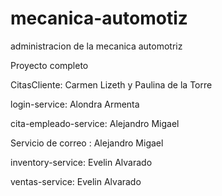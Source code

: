 # mecanica-automotiz
administracion de la mecanica automotriz

Proyecto completo

CitasCliente: Carmen Lizeth y Paulina de la Torre

login-service: Alondra Armenta

cita-empleado-service: Alejandro Migael

Servicio de correo : Alejandro Migael

inventory-service: Evelin Alvarado

ventas-service: Evelin Alvarado
